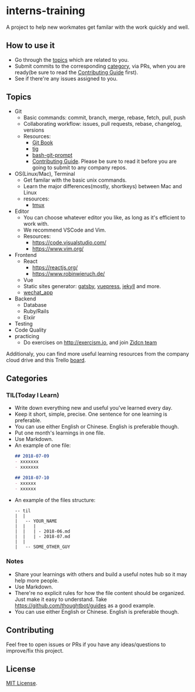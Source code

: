 # interns-training

A project to help new workmates get familar with the work quickly and well.


## How to use it

- Go through the [topics](#topics) which are related to you.
- Submit commits to the corresponding [category](#categories), via PRs, when you are ready(be sure to read the [Contributing Guide](https://github.com/zidcn/guides/blob/master/CONTRIBUTING.md) first).
- See if there're any issues assigned to you.

## Topics

- Git
  - Basic commands: commit, branch, merge, rebase, fetch, pull, push
  - Collaborating workflow: issues, pull requests, rebase, changelog, versions
  - Resources:
    - [Git Book](https://git-scm.com/book/en/v2)
    - [tig](https://jonas.github.io/tig/)
    - [bash-git-prompt](https://github.com/magicmonty/bash-git-prompt)
    - [Contributing Guide](https://github.com/zidcn/guides/blob/master/CONTRIBUTING.md). Please be sure to read it before you are going to submit to any company repos.
- OS(Linux/Mac), Terminal
  - Get familar with the basic unix commands.
  - Learn the major differences(mostly, shortkeys) between Mac and Linux
  - resources:
    - [tmux](https://github.com/tmux/tmux)
- Editor
  - You can choose whatever editor you like, as long as it's efficient to work with.
  - We recommend VSCode and Vim.
  - Resources:
    - https://code.visualstudio.com/
    - https://www.vim.org/
- Frontend
  - React
    - https://reactjs.org/
    - https://www.robinwieruch.de/
  - Vue
  - Static sites generator: [gatsby](https://github.com/gatsbyjs/gatsby), [vuepress](https://vuepress.vuejs.org), [jekyll](https://jekyllrb.com/) and more.
  - [wechat_app](https://developers.weixin.qq.com/miniprogram/dev/index.html)
- Backend
  - Database
  - Ruby/Rails
  - Elxiir
- Testing
- Code Quality
- practicing
  - Do exercises on http://exercism.io, and join [Zidcn team](http://exercism.io/teams/zidcn/streams)

Additionaly, you can find more useful learning resources from the company cloud drive and this Trello [board](https://trello.com/b/5EWBl79M/tech-resources).

## Categories

### TIL(Today I Learn)

- Write down everything new and useful you've learned every day.
- Keep it short, simple, precise. One sentence for one learning is preferable.
- You can use either English or Chinese. English is preferable though.
- Put one month's learnings in one file.
- Use Markdown.
- An example of one file:
  ```markdown
  ## 2018-07-09
  - xxxxxxx
  - xxxxxxx

  ## 2018-07-10
  - xxxxxx
  - xxxxxx
  ```
- An example of the files structure:
  ```
  -- til
  |  |
  |   -- YOUR_NAME
  |  |   |
  |  |   | - 2018-06.md
  |  |   | - 2018-07.md
  |  |
  |   -- SOME_OTHER_GUY
  ```

### Notes

- Share your learnings with others and build a useful notes hub so it may help more people.
- Use Markdown.
- There're no explicit rules for how the file content should be organized. Just make it easy to understand. Take https://github.com/thoughtbot/guides as a good example.
- You can use either English or Chinese. English is preferable though.


## Contributing

Feel free to open issues or PRs if you have any ideas/questions to improve/fix this project.

## License

[MIT License](LICENSE).